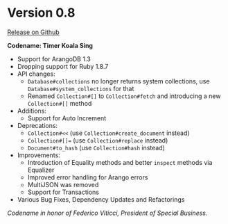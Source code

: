 # Version 0.8

[Release on Github](https://github.com/triAGENS/ashikawa-core/releases/tag/v0.8.0)

**Codename: Timer Koala Sing**

* Support for ArangoDB 1.3
* Dropping support for Ruby 1.8.7
* API changes:
  * `Database#collections` no longer returns system collections, use `Database#system_collections` for that
  * Renamed `Collection#[]` to `Collection#fetch` and introducing a new `Collection#[]` method
* Additions:
  * Support for Auto Increment
* Deprecations:
  * `Collection#<<` (use `Collection#create_document` instead)
  * `Collection#[]=` (use `Collection#replace` instead)
  * `Document#to_hash` (use `Collection#hash` instead)
* Improvements:
  * Introduction of Equality methods and better `inspect` methods via Equalizer
  * Improved error handling for Arango errors
  * MultiJSON was removed
  * Support for Transactions
* Various Bug Fixes, Dependency Updates and Refactorings

*Codename in honor of Federico Viticci, President of Special Business.*
